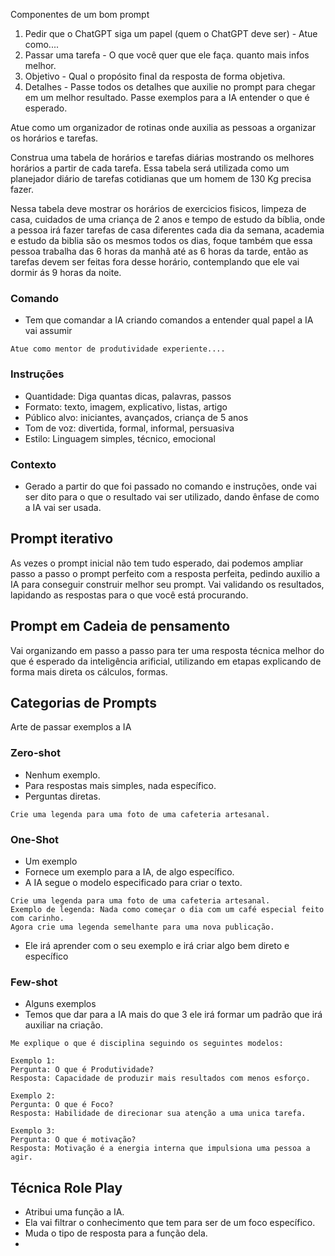 Componentes de um bom prompt

1. Pedir que o ChatGPT siga um papel (quem o ChatGPT deve ser) - Atue como....
2. Passar uma tarefa - O que você quer que ele faça. quanto mais infos melhor.
3. Objetivo - Qual o propósito final da resposta de forma objetiva.
4. Detalhes - Passe todos os detalhes que auxilie no prompt para chegar em um melhor resultado. Passe exemplos para a IA entender o que é esperado.

Atue como um organizador de rotinas onde auxilia as pessoas a organizar os horários e tarefas. 

Construa uma tabela de horários e tarefas diárias mostrando os melhores horários a partir de cada tarefa. Essa tabela será utilizada como um planejador diário de tarefas cotidianas que um homem de 130 Kg precisa fazer. 

Nessa tabela deve mostrar os horários de exercicios fisicos, limpeza de casa, cuidados de uma criança de 2 anos e tempo de estudo da bíblia, onde a pessoa irá fazer tarefas de casa diferentes cada dia da semana, academia e estudo da biblia são os mesmos todos os dias, foque também que essa pessoa trabalha das 6 horas da manhã até as 6 horas da tarde, então as tarefas devem ser feitas fora desse horário, contemplando que ele vai dormir ás 9 horas da noite.

### Comando
- Tem que comandar a IA criando comandos a entender qual papel a IA vai assumir

```
Atue como mentor de produtividade experiente....
```
### Instruções
- Quantidade: Diga quantas dicas, palavras, passos
- Formato: texto, imagem, explicativo, listas, artigo
- Público alvo: iniciantes, avançados, criança de 5 anos
- Tom de voz: divertida, formal, informal, persuasiva
- Estilo: Linguagem simples, técnico, emocional

### Contexto
- Gerado a partir do que foi passado no comando e instruções, onde vai ser dito para o que o resultado vai ser utilizado, dando ênfase de como a IA vai ser usada.

## Prompt iterativo

As vezes o prompt inicial não tem tudo esperado, dai podemos ampliar passo a passo o prompt perfeito com a resposta perfeita, pedindo auxilio a IA para conseguir construir melhor seu prompt.
Vai validando os resultados, lapidando as respostas para o que você está procurando.

## Prompt em Cadeia de pensamento

Vai organizando em passo a passo para ter uma resposta técnica melhor do que é esperado da inteligência arificial, utilizando em etapas explicando de forma mais direta os cálculos, formas.

## Categorias de Prompts

Arte de passar exemplos a IA

### Zero-shot
- Nenhum exemplo.
- Para respostas mais simples, nada específico.
- Perguntas diretas.

```
Crie uma legenda para uma foto de uma cafeteria artesanal.
```
### One-Shot
- Um exemplo
- Fornece um exemplo para a IA, de algo específico.
- A IA segue o modelo especificado para criar o texto.

```
Crie uma legenda para uma foto de uma cafeteria artesanal.
Exemplo de legenda: Nada como começar o dia com um café especial feito com carinho.
Agora crie uma legenda semelhante para uma nova publicação.
```
- Ele irá aprender com o seu exemplo e irá criar algo bem direto e específico
### Few-shot
- Alguns exemplos
- Temos que dar para a IA mais do que 3 ele irá formar um padrão que irá auxiliar na criação.

```
Me explique o que é disciplina seguindo os seguintes modelos:

Exemplo 1:
Pergunta: O que é Produtividade?
Resposta: Capacidade de produzir mais resultados com menos esforço.

Exemplo 2:
Pergunta: O que é Foco?
Resposta: Habilidade de direcionar sua atenção a uma unica tarefa.

Exemplo 3:
Pergunta: O que é motivação?
Resposta: Motivação é a energia interna que impulsiona uma pessoa a agir.
```

## Técnica Role Play

- Atribui uma função a IA.
- Ela vai filtrar o conhecimento que tem para ser de um foco específico.
- Muda o tipo de resposta para a função dela.
- 